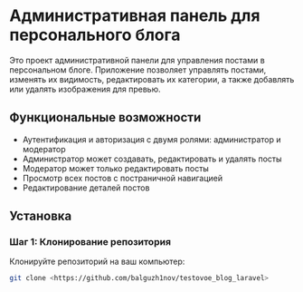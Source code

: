 # Административная панель для персонального блога

Это проект административной панели для управления постами в персональном блоге. Приложение позволяет управлять постами, изменять их видимость, редактировать их категории, а также добавлять или удалять изображения для превью.

## Функциональные возможности

- Аутентификация и авторизация с двумя ролями: администратор и модератор
- Администратор может создавать, редактировать и удалять посты
- Модератор может только редактировать посты
- Просмотр всех постов с постраничной навигацией
- Редактирование деталей постов

## Установка

### Шаг 1: Клонирование репозитория

Клонируйте репозиторий на ваш компьютер:

```sh
git clone <https://github.com/balguzh1nov/testovoe_blog_laravel>
